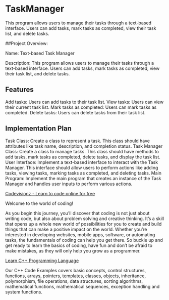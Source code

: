 # TaskManager
This program allows users to manage their tasks through a text-based interface. Users can add tasks, mark tasks as completed, view their task list, and delete tasks.

##Project Overview:

Name: Text-based Task Manager

Description: This program allows users to manage their tasks through a text-based interface. Users can add tasks, mark tasks as completed, view their task list, and delete tasks.

<h2>Features</h2>
Add tasks: Users can add tasks to their task list.
View tasks: Users can view their current task list.
Mark tasks as completed: Users can mark tasks as completed.
Delete tasks: Users can delete tasks from their task list.

<h2>Implementation Plan</h2>
Task Class: Create a class to represent a task. This class should have attributes like task name, description, and completion status.
Task Manager Class: Create a class to manage tasks. This class should have methods to add tasks, mark tasks as completed, delete tasks, and display the task list.
User Interface: Implement a text-based interface to interact with the Task Manager. This interface should allow users to perform actions like adding tasks, viewing tasks, marking tasks as completed, and deleting tasks.
Main Program: Implement the main program that creates an instance of the Task Manager and handles user inputs to perform various actions.


<a href="https://codevisionz.com/">Codevisionz - Learn to code online for free</a>
<p>Welcome to the world of coding!</p>
<p>As you begin this journey, you’ll discover that coding is not just about writing code, but also about problem solving and creative thinking. It’s a skill that opens up a whole new world of possibilities for you to create and build things that can make a positive impact on the world. Whether you’re interested in developing websites, mobile apps, software, or automating tasks, the fundamentals of coding can help you get there. So buckle up and get ready to learn the basics of coding, have fun and don’t be afraid to make mistakes, as they will only help you grow as a programmer.</p>

<a href="https://codevisionz.com/learn-cpp-programming/">Learn C++ Programming Language</a>
<p>Our C++ Code Examples covers basic concepts, control structures, functions, arrays, pointers, templates, classes, objects, inheritance, polymorphism, file operations, data structures, sorting algorithms, mathematical functions, mathematical sequences, exception handling and system functions.</p>

